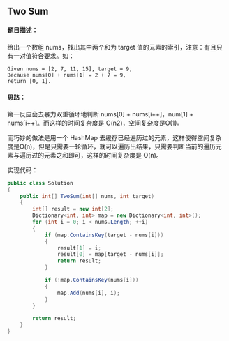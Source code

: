 ## Two Sum

#### 题目描述： 
给出一个数组 nums，找出其中两个和为 target 值的元素的索引，注意：有且只有一对值符合要求。如：

```
Given nums = [2, 7, 11, 15], target = 9, 
Because nums[0] + nums[1] = 2 + 7 = 9, 
return [0, 1].
```

#### 思路：

第一反应会去暴力双重循环地判断 nums[0] + nums[i++]，num[1] + nums[i++]。而这样的时间复杂度是 O(n2)，空间复杂度是O(1)。

而巧妙的做法是用一个 HashMap 去缓存已经遍历过的元素，这样使得空间复杂度是O(n)，但是只需要一轮循环，就可以遍历出结果，只需要判断当前的遍历元素与遍历过的元素之和即可，这样的时间复杂度是 O(n)。

实现代码：
``` C#
public class Solution
{
    public int[] TwoSum(int[] nums, int target)
    {
        int[] result = new int[2];
        Dictionary<int, int> map = new Dictionary<int, int>();
        for (int i = 0; i < nums.Length; ++i)
        {
            if (map.ContainsKey(target - nums[i]))
            {
                result[1] = i;
                result[0] = map[target - nums[i]];
                return result;
            }

            if (!map.ContainsKey(nums[i]))
            {
                map.Add(nums[i], i);
            }
        }

        return result;
    }
}
```
